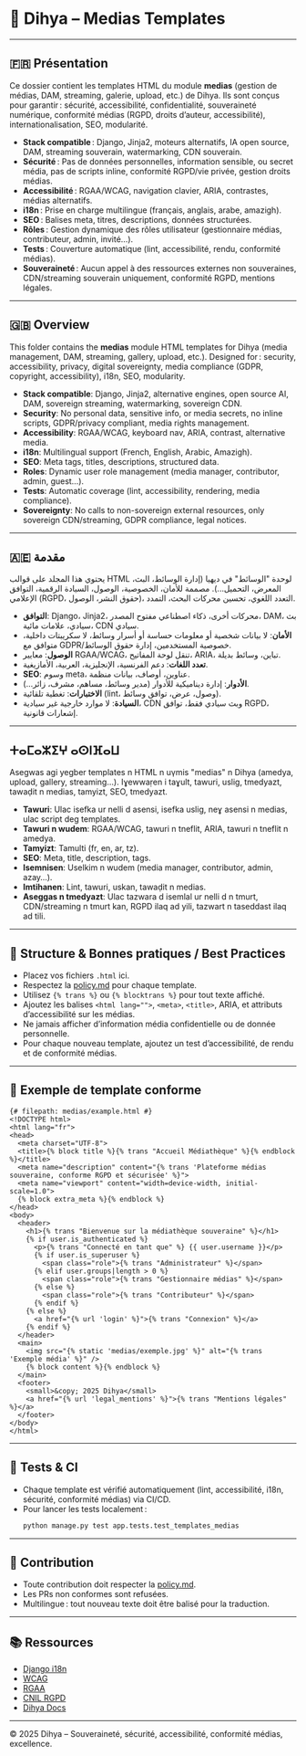 # 🎥 Dihya – Medias Templates

---

## 🇫🇷 Présentation

Ce dossier contient les templates HTML du module **medias** (gestion de médias, DAM, streaming, galerie, upload, etc.) de Dihya.
Ils sont conçus pour garantir : sécurité, accessibilité, confidentialité, souveraineté numérique, conformité médias (RGPD, droits d’auteur, accessibilité), internationalisation, SEO, modularité.

- **Stack compatible** : Django, Jinja2, moteurs alternatifs, IA open source, DAM, streaming souverain, watermarking, CDN souverain.
- **Sécurité** : Pas de données personnelles, information sensible, ou secret média, pas de scripts inline, conformité RGPD/vie privée, gestion droits médias.
- **Accessibilité** : RGAA/WCAG, navigation clavier, ARIA, contrastes, médias alternatifs.
- **i18n** : Prise en charge multilingue (français, anglais, arabe, amazigh).
- **SEO** : Balises meta, titres, descriptions, données structurées.
- **Rôles** : Gestion dynamique des rôles utilisateur (gestionnaire médias, contributeur, admin, invité…).
- **Tests** : Couverture automatique (lint, accessibilité, rendu, conformité médias).
- **Souveraineté** : Aucun appel à des ressources externes non souveraines, CDN/streaming souverain uniquement, conformité RGPD, mentions légales.

---

## 🇬🇧 Overview

This folder contains the **medias** module HTML templates for Dihya (media management, DAM, streaming, gallery, upload, etc.).
Designed for : security, accessibility, privacy, digital sovereignty, media compliance (GDPR, copyright, accessibility), i18n, SEO, modularity.

- **Stack compatible**: Django, Jinja2, alternative engines, open source AI, DAM, sovereign streaming, watermarking, sovereign CDN.
- **Security**: No personal data, sensitive info, or media secrets, no inline scripts, GDPR/privacy compliant, media rights management.
- **Accessibility**: RGAA/WCAG, keyboard nav, ARIA, contrast, alternative media.
- **i18n**: Multilingual support (French, English, Arabic, Amazigh).
- **SEO**: Meta tags, titles, descriptions, structured data.
- **Roles**: Dynamic user role management (media manager, contributor, admin, guest…).
- **Tests**: Automatic coverage (lint, accessibility, rendering, media compliance).
- **Sovereignty**: No calls to non-sovereign external resources, only sovereign CDN/streaming, GDPR compliance, legal notices.

---

## 🇦🇪 مقدمة

يحتوي هذا المجلد على قوالب HTML لوحدة "الوسائط" في ديهيا (إدارة الوسائط، البث، المعرض، التحميل...).
مصممة للأمان، الخصوصية، الوصول، السيادة الرقمية، التوافق الإعلامي (RGPD، حقوق النشر، الوصول)، التعدد اللغوي، تحسين محركات البحث، التمدد.

- **التوافق**: Django، Jinja2، محركات أخرى، ذكاء اصطناعي مفتوح المصدر، DAM، بث سيادي، علامات مائية، CDN سيادي.
- **الأمان**: لا بيانات شخصية أو معلومات حساسة أو أسرار وسائط، لا سكريبتات داخلية، متوافق مع GDPR/خصوصية المستخدمين، إدارة حقوق الوسائط.
- **الوصول**: معايير RGAA/WCAG، تنقل لوحة المفاتيح، ARIA، تباين، وسائط بديلة.
- **تعدد اللغات**: دعم الفرنسية، الإنجليزية، العربية، الأمازيغية.
- **SEO**: وسوم meta، عناوين، أوصاف، بيانات منظمة.
- **الأدوار**: إدارة ديناميكية للأدوار (مدير وسائط، مساهم، مشرف، زائر...).
- **الاختبارات**: تغطية تلقائية (lint، وصول، عرض، توافق وسائط).
- **السيادة**: لا موارد خارجية غير سيادية، CDN وبث سيادي فقط، توافق RGPD، إشعارات قانونية.

---

## ⵜⴰⵎⴰⵣⵉⵖ ⴰⵙⵏⴼⴰⵡ

Asegwas agi yegber templates n HTML n uγmis "medias" n Dihya (amedya, upload, gallery, streaming...).
Iɣewwaṛen i taɣult, tawuri, uslig, tmedyazt, tawaḍit n medias, tamyizt, SEO, tmedyazt.

- **Tawuri**: Ulac isefka ur nelli d asensi, isefka uslig, neɣ asensi n medias, ulac script deg templates.
- **Tawuri n wudem**: RGAA/WCAG, tawuri n tneflit, ARIA, tawuri n tneflit n amedya.
- **Tamyizt**: Tamulti (fr, en, ar, tz).
- **SEO**: Meta, title, description, tags.
- **Isemnisen**: Uselkim n wudem (media manager, contributor, admin, azay…).
- **Imtihanen**: Lint, tawuri, uskan, tawaḍit n medias.
- **Aseggas n tmedyazt**: Ulac tazwara d isemlal ur nelli d n tmurt, CDN/streaming n tmurt kan, RGPD ilaq ad yili, tazwart n taseddast ilaq ad tili.

---

## 🚀 Structure & Bonnes pratiques / Best Practices

- Placez vos fichiers `.html` ici.
- Respectez la [policy.md](./policy.md) pour chaque template.
- Utilisez `{% trans %}` ou `{% blocktrans %}` pour tout texte affiché.
- Ajoutez les balises `<html lang="">`, `<meta>`, `<title>`, ARIA, et attributs d’accessibilité sur les médias.
- Ne jamais afficher d’information média confidentielle ou de donnée personnelle.
- Pour chaque nouveau template, ajoutez un test d’accessibilité, de rendu et de conformité médias.

---

## 🧩 Exemple de template conforme

```django
{# filepath: medias/example.html #}
<!DOCTYPE html>
<html lang="fr">
<head>
  <meta charset="UTF-8">
  <title>{% block title %}{% trans "Accueil Médiathèque" %}{% endblock %}</title>
  <meta name="description" content="{% trans 'Plateforme médias souveraine, conforme RGPD et sécurisée' %}">
  <meta name="viewport" content="width=device-width, initial-scale=1.0">
  {% block extra_meta %}{% endblock %}
</head>
<body>
  <header>
    <h1>{% trans "Bienvenue sur la médiathèque souveraine" %}</h1>
    {% if user.is_authenticated %}
      <p>{% trans "Connecté en tant que" %} {{ user.username }}</p>
      {% if user.is_superuser %}
        <span class="role">{% trans "Administrateur" %}</span>
      {% elif user.groups|length > 0 %}
        <span class="role">{% trans "Gestionnaire médias" %}</span>
      {% else %}
        <span class="role">{% trans "Contributeur" %}</span>
      {% endif %}
    {% else %}
      <a href="{% url 'login' %}">{% trans "Connexion" %}</a>
    {% endif %}
  </header>
  <main>
    <img src="{% static 'medias/exemple.jpg' %}" alt="{% trans 'Exemple média' %}" />
    {% block content %}{% endblock %}
  </main>
  <footer>
    <small>&copy; 2025 Dihya</small>
    <a href="{% url 'legal_mentions' %}">{% trans "Mentions légales" %}</a>
  </footer>
</body>
</html>
```

---

## 🧪 Tests & CI

- Chaque template est vérifié automatiquement (lint, accessibilité, i18n, sécurité, conformité médias) via CI/CD.
- Pour lancer les tests localement :
  ```bash
  python manage.py test app.tests.test_templates_medias
  ```

---

## 🤝 Contribution

- Toute contribution doit respecter la [policy.md](./policy.md).
- Les PRs non conformes sont refusées.
- Multilingue : tout nouveau texte doit être balisé pour la traduction.

---

## 📚 Ressources

- [Django i18n](https://docs.djangoproject.com/fr/stable/topics/i18n/translation/)
- [WCAG](https://www.w3.org/WAI/standards-guidelines/wcag/)
- [RGAA](https://accessibilite.numerique.gouv.fr/methode/criteres/)
- [CNIL RGPD](https://www.cnil.fr/fr/rgpd-de-quoi-parle-t-on)
- [Dihya Docs](../../../../docs/)

---

© 2025 Dihya – Souveraineté, sécurité, accessibilité, conformité médias, excellence.
